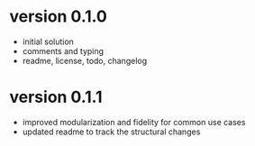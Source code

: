 # version 0.1.0

- initial solution
- comments and typing
- readme, license, todo, changelog

# version 0.1.1

- improved modularization and fidelity for common use cases
- updated readme to track the structural changes